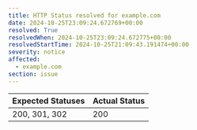 ```yaml
---
title: HTTP Status resolved for example.com
date: 2024-10-25T23:09:24.672769+00:00
resolved: True
resolvedWhen: 2024-10-25T23:09:24.672775+00:00
resolvedStartTime: 2024-10-25T21:09:43.191474+00:00
severity: notice
affected:
  - example.com
section: issue
---
```


| Expected Statuses | Actual Status  |
|-------------------|----------------|
| 200, 301, 302 | 200 |
